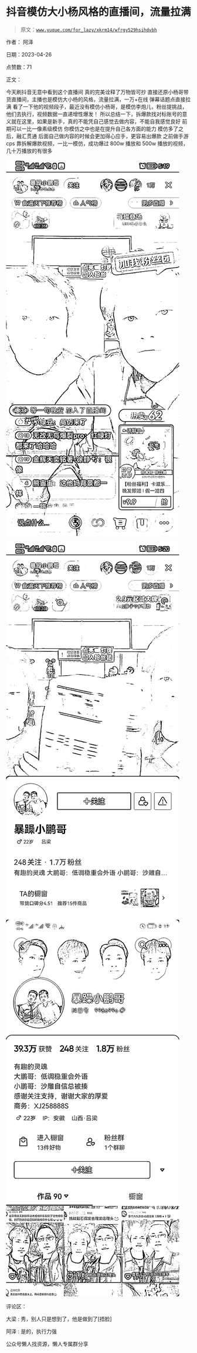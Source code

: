 # 抖音模仿大小杨风格的直播间，流量拉满

> 原文：[`www.yuque.com/for_lazy/xkrm14/wfrgy529hsihdvbh`](https://www.yuque.com/for_lazy/xkrm14/wfrgy529hsihdvbh)



作者： 阿泽



日期：2023-04-26



点赞数：71



正文：



今天刷抖音无意中看到这个直播间 真的完美诠释了万物皆可抄 直接还原小杨哥带货直播间，主播也是模仿大小杨的风格，流量拉满，一万+在线 弹幕话题点直接拉满 看了一下他的视频段子，最近没有模仿小杨哥，是模仿李炮儿，粉丝提挑战，他们去执行，视频数据一直递增性爆发！ 所以总结一下，拆爆款找对标账号的意义就在这里，如果是新手，真的不能凭自己感觉去做内容，不能自我感觉良好 前期可以一比一像素级模仿 你模仿之中也是在提升自己各方面的能力 模仿多了之后，融汇贯通 后面自己做内容的时候会更加得心应手，更容易出爆款 之前做手游 cps 靠拆解爆款视频，一比一模仿，成功爆过 800w 播放和 500w 播放的视频，几十万播放的有很多



![](img/c46ebdde4e4df1d60ac2f54f86225fce.png)



![](img/f0caf46f6ae135ac0d31b30b720d7635.png)  <ne-p id="uab515124" data-lake-id="uab515124">![](img/763a92a71b8ed71e33276f33bf77f53c.png)



评论区：



大梁 : 秀，别人只是想到了，他是做到了[捂脸]



阿泽 : 是的，执行力强



公众号懒人找资源，懒人专属群分享

</ne-p>